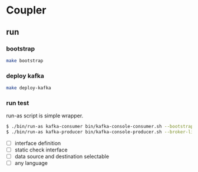 # Coupler


## run

### bootstrap

```bash
make bootstrap
```

### deploy kafka

```bash
make deploy-kafka
```


### run test

run-as script is simple wrapper.

```bash
$ ./bin/run-as kafka-consumer bin/kafka-console-consumer.sh --bootstrap-server coupler-cluster-kafka-bootstrap:9092 --topic my-topic --from-beginning
$ ./bin/run-as kafka-producer bin/kafka-console-producer.sh --broker-list coupler-cluster-kafka-bootstrap:9092 --topic my-topic
```

- [ ] interface definition
- [ ] static check interface
- [ ] data source and destination selectable
- [ ] any language
